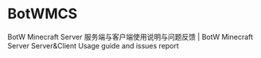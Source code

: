 # BotWMCS
BotW Minecraft Server 服务端与客户端使用说明与问题反馈 | BotW Minecraft Server Server&amp;Client Usage guide and issues report
